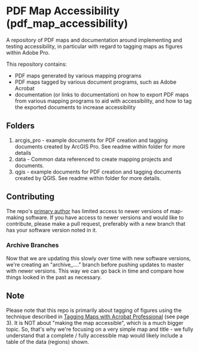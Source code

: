 # PDF Map Accessibility (pdf_map_accessibility)
A repository of PDF maps and documentation around implementing and testing accessibility, in particular with regard to tagging maps as figures within Adobe Pro.

This repository contains:
- PDF maps generated by various mapping programs
- PDF maps tagged by various document programs, such as Adobe Acrobat
- documentation (or links to documentation) on how to export PDF maps from various mapping programs to aid with accessibility, and how to tag the exported documents to increase accessibility

## Folders
1. arcgis_pro - example documents for PDF creation and tagging documents created by ArcGIS Pro. See readme within folder for more details
2. data - Common data referenced to create mapping projects and documents.
3. qgis - example documents for PDF creation and tagging documents created by QGIS. See readme within folder for more details.

## Contributing
The repo's [primary author](https://github.com/mmdolbow) has limited access to newer versions of map-making software. If you have access to newer versions and would like to contribute, please make a pull request, preferably with a new branch that has your software version noted in it.

### Archive Branches
Now that we are updating this slowly over time with new software versions, we're creating an "archive_...." branch before pushing updates to master with newer versions. This way we can go back in time and compare how things looked in the past as necessary.

## Note
Please note that this repo is primarily about tagging of figures using the technique described in [Tagging Maps with Acrobat Professional](https://mn.gov/mnit/assets/map-tagging-acrobat-professional_tcm38-382613.pdf) (see page 3). It is NOT about "making the map accessible", which is a much bigger topic. So, that's why we're focusing on a very simple map and title - we fully understand that a complete / fully accessible map would likely include a table of the data (regions) shown.
